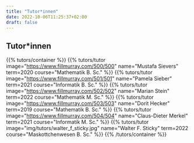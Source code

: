 ```yaml
---
title: "Tutor*innen"
date: 2022-10-06T11:25:37+02:00
draft: false
---
```


## Tutor*innen

{{% tutors/container %}}
{{% tutors/tutor image="https://www.fillmurray.com/500/500" name="Mustafa Sievers" term=2020 course="Mathematik B. Sc." %}}
{{% tutors/tutor image="https://www.fillmurray.com/501/501" name="Pamela Sieber" term=2021 course="Informatik B. Sc." %}}
{{% tutors/tutor image="https://www.fillmurray.com/502/502" name="Marian Stein" term=2022 course="Mathematik M. Sc." %}}
{{% tutors/tutor image="https://www.fillmurray.com/503/503" name="Dorit Hecker" term=2019 course="Mathematik B. Sc." %}}
{{% tutors/tutor image="https://www.fillmurray.com/504/504" name="Claus-Dieter Merkel" term=2021 course="Informatik M. Sc." %}}
{{% tutors/tutor image="img/tutors/walter_f_sticky.jpg" name="Walter F. Sticky" term=2022 course="Maskottchenwesen B. Sc." %}}
{{% /tutors/container %}}
